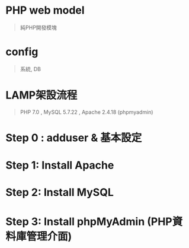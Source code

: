 # PHP web model
> 純PHP開發模塊

# config
> 系統, DB

# LAMP架設流程
> PHP 7.0 , MySQL 5.7.22 , Apache 2.4.18 (phpmyadmin)    

# Step 0 : adduser & 基本設定


# Step 1: Install Apache  


# Step 2: Install MySQL


# Step 3: Install phpMyAdmin (PHP資料庫管理介面)

